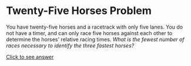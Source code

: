 # Twenty-Five Horses Problem

You have twenty-five horses and a racetrack with only five lanes. You do not 
have a timer, and can only race five horses against each other to determine the 
horses' relative racing times. *What is the fewest number of races necessary to 
identify the three fastest horses?*

[Click to see answer](../answers/twenty-five_horses__answer.md)
